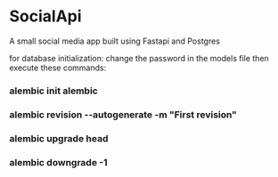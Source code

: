 # SocialApi
A small social media app built using Fastapi and Postgres

for database initialization:
change the password in the models file then execute these commands:
### alembic init alembic
### alembic revision --autogenerate -m "First revision"
### alembic upgrade head
### alembic downgrade -1
